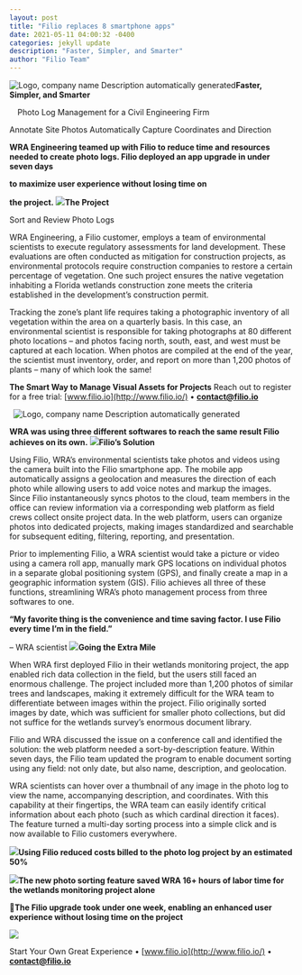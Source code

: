 ```yaml
---
layout: post
title: "Filio replaces 8 smartphone apps"
date: 2021-05-11 04:00:32 -0400
categories: jekyll update
description: "Faster, Simpler, and Smarter"
author: "Filio Team"
---
```


![Logo, company name  Description automatically generated](Aspose.Words.1a972e98-2888-47d8-bbca-0e413043600f.001.png)**Faster, Simpler, and Smarter**

`  `Photo Log Management for a Civil Engineering Firm	




Annotate Site Photos		Automatically Capture Coordinates and Direction

**WRA Engineering teamed up with Filio to reduce time and resources needed to create photo logs. Filio deployed an app upgrade in under seven days**

**to maximize user experience without losing time on**

**the project.**
![](Aspose.Words.1a972e98-2888-47d8-bbca-0e413043600f.002.png)**The Project**

Sort and Review Photo Logs

WRA Engineering, a Filio customer, employs a team of environmental scientists to execute regulatory assessments for land development. These evaluations are often conducted as mitigation for construction projects, as environmental protocols require construction companies to restore a certain percentage of vegetation. One such project ensures the native vegetation inhabiting a Florida wetlands construction zone meets the criteria established in the development’s construction permit.

Tracking the zone’s plant life requires taking a photographic inventory of all vegetation within the area on a quarterly basis. In this case, an environmental scientist is responsible for taking photographs at 80 different photo locations – and photos facing north, south, east, and west must be captured at each location. When photos are compiled at the end of the year, the scientist must inventory, order, and report on more than 1,200 photos of plants – many of which look the same!



**The Smart Way to Manage Visual Assets for Projects** Reach out to register for a free trial: [www.filio.io](http://www.filio.io/)	•	[**contact@filio.io**](mailto:contact@filio.io)



` `![Logo, company name  Description automatically generated](Aspose.Words.1a972e98-2888-47d8-bbca-0e413043600f.003.png)

**WRA was using three different softwares to reach the same result Filio achieves on its own.**
![](Aspose.Words.1a972e98-2888-47d8-bbca-0e413043600f.004.png)**Filio’s Solution**

Using Filio, WRA’s environmental scientists take photos and videos using the camera built into the Filio smartphone app. The mobile app automatically assigns a geolocation and measures the direction of each photo while allowing users to add voice notes and markup the images. Since Filio instantaneously syncs photos to the cloud, team members in the office can review information via a corresponding web platform as field crews collect onsite project data. In the web platform, users can organize photos into dedicated projects, making images standardized and searchable for subsequent editing, filtering, reporting, and presentation.

Prior to implementing Filio, a WRA scientist would take a picture or video using a camera roll app, manually mark GPS locations on individual photos in a separate global positioning system (GPS), and finally create a map in a geographic information system (GIS). Filio achieves all three of these functions, streamlining WRA’s photo management process from three softwares to one.

**“My favorite thing is the convenience and time saving factor. I use Filio every time I’m in the field.”**

– WRA scientist
![](Aspose.Words.1a972e98-2888-47d8-bbca-0e413043600f.005.png)**Going the Extra Mile**

When WRA first deployed Filio in their wetlands monitoring project, the app enabled rich data collection in the field, but the users still faced an enormous challenge. The project included more than 1,200 photos of similar trees and landscapes, making it extremely difficult for the WRA team to differentiate between images within the project. Filio originally sorted images by date, which was sufficient for smaller photo collections, but did not suffice for the wetlands survey’s enormous document library.

Filio and WRA discussed the issue on a conference call and identified the solution: the web platform needed a sort-by-description feature. Within seven days, the Filio team updated the program to enable document sorting using any field: not only date, but also name, description, and geolocation.

WRA scientists can hover over a thumbnail of any image in the photo log to view the name, accompanying description, and coordinates. With this capability at their fingertips, the WRA team can easily identify critical information about each photo (such as which cardinal direction it faces). The feature turned a multi-day sorting process into a simple click and is now available to Filio customers everywhere.


![](Aspose.Words.1a972e98-2888-47d8-bbca-0e413043600f.006.png)**Using Filio reduced costs billed to the photo log project by an estimated 50%**

![](Aspose.Words.1a972e98-2888-47d8-bbca-0e413043600f.007.png)**The new photo sorting feature saved WRA 16+ hours of labor time for the wetlands monitoring project alone**

**The Filio upgrade took under one week, enabling an enhanced user experience without losing time on the project**

![](Aspose.Words.1a972e98-2888-47d8-bbca-0e413043600f.008.png)

Start Your Own Great Experience	•	[www.filio.io](http://www.filio.io/)	•	[**contact@filio.io**](mailto:contact@filio.io)
